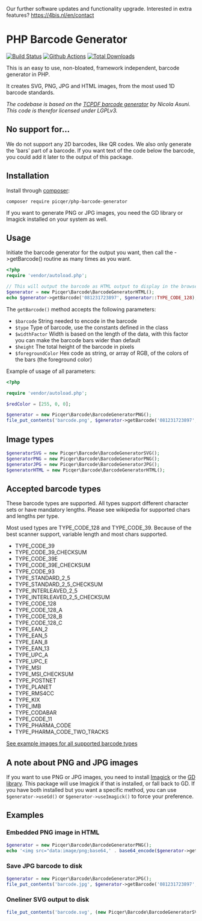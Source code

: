 Our further software updates and functionality upgrade. Interested in extra features? 
https://4bis.nl/en/contact 

# PHP Barcode Generator 
[![Build Status](https://travis-ci.org/picqer/php-barcode-generator.svg?branch=main)](https://travis-ci.org/picqer/php-barcode-generator) [![Github Actions](https://github.com/picqer/php-barcode-generator/workflows/phpunit/badge.svg)](https://travis-ci.org/picqer/php-barcode-generator) [![Total Downloads](https://poser.pugx.org/picqer/php-barcode-generator/downloads)](https://packagist.org/packages/picqer/php-barcode-generator)

This is an easy to use, non-bloated, framework independent, barcode generator in PHP.

It creates SVG, PNG, JPG and HTML images, from the most used 1D barcode standards.

*The codebase is based on the [TCPDF barcode generator](https://github.com/tecnickcom/TCPDF) by Nicola Asuni. This code is therefor licensed under LGPLv3.*

## No support for...
We do not support any 2D barcodes, like QR codes. We also only generate the 'bars' part of a barcode. If you want text of the code below the barcode, you could add it later to the output of this package. 

## Installation
Install through [composer](https://getcomposer.org/doc/00-intro.md):

```
composer require picqer/php-barcode-generator
```

If you want to generate PNG or JPG images, you need the GD library or Imagick installed on your system as well.

## Usage
Initiate the barcode generator for the output you want, then call the ->getBarcode() routine as many times as you want.

```php
<?php
require 'vendor/autoload.php';

// This will output the barcode as HTML output to display in the browser
$generator = new Picqer\Barcode\BarcodeGeneratorHTML();
echo $generator->getBarcode('081231723897', $generator::TYPE_CODE_128);
```

The `getBarcode()` method accepts the following parameters:
- `$barcode` String needed to encode in the barcode
- `$type` Type of barcode, use the constants defined in the class
- `$widthFactor` Width is based on the length of the data, with this factor you can make the barcode bars wider than default
- `$height` The total height of the barcode in pixels
- `$foregroundColor` Hex code as string, or array of RGB, of the colors of the bars (the foreground color)

Example of usage of all parameters:

```php
<?php

require 'vendor/autoload.php';

$redColor = [255, 0, 0];

$generator = new Picqer\Barcode\BarcodeGeneratorPNG();
file_put_contents('barcode.png', $generator->getBarcode('081231723897', $generator::TYPE_CODE_128, 3, 50, $redColor));
```

## Image types
```php
$generatorSVG = new Picqer\Barcode\BarcodeGeneratorSVG();
$generatorPNG = new Picqer\Barcode\BarcodeGeneratorPNG();
$generatorJPG = new Picqer\Barcode\BarcodeGeneratorJPG();
$generatorHTML = new Picqer\Barcode\BarcodeGeneratorHTML();
```

## Accepted barcode types
These barcode types are supported. All types support different character sets or have mandatory lengths. Please see wikipedia for supported chars and lengths per type.

Most used types are TYPE_CODE_128 and TYPE_CODE_39. Because of the best scanner support, variable length and most chars supported.

- TYPE_CODE_39
- TYPE_CODE_39_CHECKSUM
- TYPE_CODE_39E
- TYPE_CODE_39E_CHECKSUM
- TYPE_CODE_93
- TYPE_STANDARD_2_5
- TYPE_STANDARD_2_5_CHECKSUM
- TYPE_INTERLEAVED_2_5
- TYPE_INTERLEAVED_2_5_CHECKSUM
- TYPE_CODE_128
- TYPE_CODE_128_A
- TYPE_CODE_128_B
- TYPE_CODE_128_C
- TYPE_EAN_2
- TYPE_EAN_5
- TYPE_EAN_8
- TYPE_EAN_13
- TYPE_UPC_A
- TYPE_UPC_E
- TYPE_MSI
- TYPE_MSI_CHECKSUM
- TYPE_POSTNET
- TYPE_PLANET
- TYPE_RMS4CC
- TYPE_KIX
- TYPE_IMB
- TYPE_CODABAR
- TYPE_CODE_11
- TYPE_PHARMA_CODE
- TYPE_PHARMA_CODE_TWO_TRACKS

[See example images for all supported barcode types](examples.md)

## A note about PNG and JPG images
If you want to use PNG or JPG images, you need to install [Imagick](https://www.php.net/manual/en/intro.imagick.php) or the [GD library](https://www.php.net/manual/en/intro.image.php). This package will use Imagick if that is installed, or fall back to GD. If you have both installed but you want a specific method, you can use `$generator->useGd()` or `$generator->useImagick()` to force your preference.

## Examples

### Embedded PNG image in HTML
```php
$generator = new Picqer\Barcode\BarcodeGeneratorPNG();
echo '<img src="data:image/png;base64,' . base64_encode($generator->getBarcode('081231723897', $generator::TYPE_CODE_128)) . '">';
```

### Save JPG barcode to disk
```php
$generator = new Picqer\Barcode\BarcodeGeneratorJPG();
file_put_contents('barcode.jpg', $generator->getBarcode('081231723897', $generator::TYPE_CODABAR));
```

### Oneliner SVG output to disk
```php
file_put_contents('barcode.svg', (new Picqer\Barcode\BarcodeGeneratorSVG())->getBarcode('6825ME601', Picqer\Barcode\BarcodeGeneratorSVG::TYPE_KIX));
```
